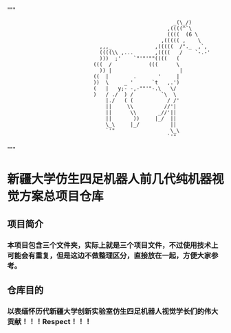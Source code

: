 """

                                                          _(\_/)
                                                        ,((((^`\
                                                        ((((  (6 \
                                                      ,((((( ,    \
                                  ,,,_              ,(((((  /"._  ,`,
                                  ((((\\ ,...       ,((((   /    `-.-'
                                  )))  ;'    `"'"'""((((   (      
                                (((  /            (((      \
                                  )) |                      |
                                ((  |        .       '     |
                                ))  \     _ '      `t   ,.')
                                (   |   y;- -,-""'"-.\   \/
                                )   / ./  ) /         `\  \
                                    |./   ( (           / /'
                                    ||     \\          //'|
                                    ||      \\       _//'||
                                    ||       ))     |_/  ||
                                    \_\     |_/          ||
                                    `'"                  \_\
                                                        `'"
"""
# 新疆大学仿生四足机器人前几代纯机器视觉方案总项目仓库
## 项目简介
### 本项目包含三个文件夹，实际上就是三个项目文件，不过使用技术上可能会有重复，但是这边不做整理区分，直接放在一起，方便大家参考。

## 仓库目的
### 以表缅怀历代新疆大学创新实验室仿生四足机器人视觉学长们的伟大贡献！！！Respect！！！
